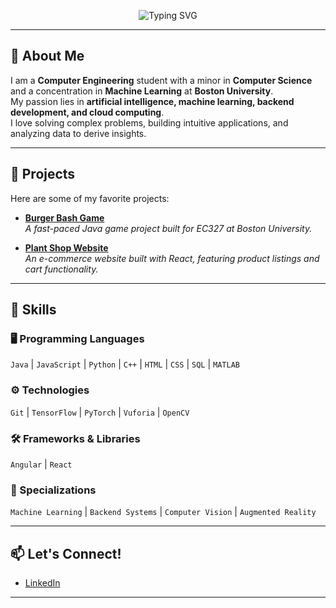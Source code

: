 <p align="center">
  <img src="https://readme-typing-svg.demolab.com?font=Fira+Code&weight=500&size=30&pause=1000&color=FFFFFF&center=true&vCenter=true&width=600&lines=Hey!+I'm+Melinda;A+Software+Developer+%F0%9F%9A%80" alt="Typing SVG" />
</p>

---

## 👋 About Me

I am a **Computer Engineering** student with a minor in **Computer Science** and a concentration in **Machine Learning** at **Boston University**.  
My passion lies in **artificial intelligence, machine learning, backend development, and cloud computing**.  
I love solving complex problems, building intuitive applications, and analyzing data to derive insights.

---

## 🚀 Projects

Here are some of my favorite projects:

- [**Burger Bash Game**](https://github.com/MelindaTan/BurgerBashGame)  
  *A fast-paced Java game project built for EC327 at Boston University.*
  
- [**Plant Shop Website**](https://melindatan.github.io/Plant-Shop/)  
  *An e-commerce website built with React, featuring product listings and cart functionality.*

---

## 🌟 Skills

### 🖥️ Programming Languages

`Java` | `JavaScript` | `Python` | `C++` | `HTML` | `CSS` | `SQL` | `MATLAB`

### ⚙️ Technologies

`Git` | `TensorFlow` | `PyTorch` | `Vuforia` | `OpenCV`

### 🛠️ Frameworks & Libraries

`Angular` | `React`

### 🎯 Specializations

`Machine Learning` | `Backend Systems` | `Computer Vision` | `Augmented Reality`


---

## 📫 Let's Connect!

- [LinkedIn](https://www.linkedin.com/in/melintran)  


---

<!--
## 🏆 GitHub Trophies

<p align="center">
  <img src="https://github-profile-trophy.vercel.app/?username=MelindaTan&theme=onestar&no-frame=true&row=2&column=3" />
</p>

---

## 📊 GitHub Stats

<p align="center">
  <img src="https://github-readme-stats.vercel.app/api?username=MelindaTan&show_icons=true&theme=radical" />
</p>

---


**MelindaTan/MelindaTan** is a ✨ _special_ ✨ repository because its `README.md` (this file) appears on your GitHub profile.

Here are some ideas to get you started:

- 🔭 I’m currently working on ...
- 🌱 I’m currently learning ...
- 👯 I’m looking to collaborate on ...
- 🤔 I’m looking for help with ...
- 💬 Ask me about ...
- 📫 How to reach me: ...
- 😄 Pronouns: ...
- ⚡ Fun fact: ...
-->

